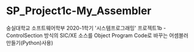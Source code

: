 # SP_Project1c-My_Assembler
숭실대학교 소프트웨어학부 2020-1학기 '시스템프로그래밍' 프로젝트1b - ControlSection 방식의 SIC/XE 소스를 Object Program Code로 바꾸는 어셈블러 만들기(Python)사용)
